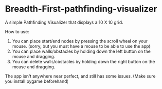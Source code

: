 # Breadth-First-pathfinding-visualizer
A simple Pathfinding Visualizer that displays a 10 X 10 grid.

How to use:
1. You can place start/end nodes by pressing the scroll wheel on your mouse. (sorry, but you must have a mouse to be able to use the app)
2. You can place walls/obstacles by holding down the left button on the mouse and dragging.
3. You can delete walls/obstacles by holding down the right button on the mouse and dragging.

The app isn't anywhere near perfect, and still has some issues.
(Make sure you install pygame beforehand)

